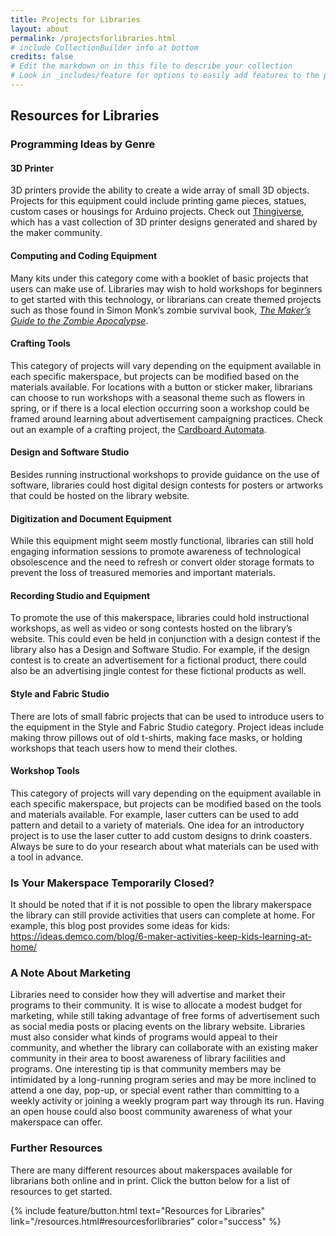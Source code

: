 ```yaml
---
title: Projects for Libraries
layout: about
permalink: /projectsforlibraries.html
# include CollectionBuilder info at bottom
credits: false
# Edit the markdown on in this file to describe your collection
# Look in _includes/feature for options to easily add features to the page
---
```


## Resources for Libraries
### Programming Ideas by Genre
#### 3D Printer
3D printers provide the ability to create a wide array of small 3D objects. Projects for this equipment could include printing game pieces, statues, custom cases or housings for Arduino projects. Check out [Thingiverse](https://www.thingiverse.com/), which has a vast collection of 3D printer designs generated and shared by the maker community.

#### Computing and Coding Equipment 
Many kits under this category come with a booklet of basic projects that users can make use of. Libraries may wish to hold workshops for beginners to get started with this technology, or librarians can create themed projects such as those found in Simon Monk’s zombie survival book, _[The Maker’s Guide to the Zombie Apocalypse](/resources.html#resourcesforlibraries)_.

#### Crafting Tools
This category of projects will vary depending on the equipment available in each specific makerspace, but projects can be modified based on the materials available. For locations with a button or sticker maker, librarians can choose to run workshops with a seasonal theme such as flowers in spring, or if there is a local election occurring soon a workshop could be framed around learning about advertisement campaigning practices. Check out an example of a crafting project, the [Cardboard Automata](https://exploratorium.edu/pie/downloads/Cardboard_Automata.pdf). 

#### Design and Software Studio 
Besides running instructional workshops to provide guidance on the use of software, libraries could host digital design contests for posters or artworks that could be hosted on the library website. 

#### Digitization and Document Equipment 
While this equipment might seem mostly functional, libraries can still hold engaging information sessions to promote awareness of technological obsolescence and the need to refresh or convert older storage formats to prevent the loss of treasured memories and important materials.

#### Recording Studio and Equipment 
To promote the use of this makerspace, libraries could hold instructional workshops, as well as video or song contests hosted on the library’s website. This could even be held in conjunction with a design contest if the library also has a Design and Software Studio. For example, if the design contest is to create an advertisement for a fictional product, there could also be an advertising jingle contest for these fictional products as well.

#### Style and Fabric Studio 
There are lots of small fabric projects that can be used to introduce users to the equipment in the Style and Fabric Studio category. Project ideas include making throw pillows out of old t-shirts, making face masks, or holding workshops that teach users how to mend their clothes. 


#### Workshop Tools
This category of projects will vary depending on the equipment available in each specific makerspace, but projects can be modified based on the tools and materials available. For example, laser cutters can be used to add pattern and detail to a variety of materials. One idea for an introductory project is to use the laser cutter to add custom designs to drink coasters. Always be sure to do your research about what materials can be used with a tool in advance.

### Is Your Makerspace Temporarily Closed?
It should be noted that if it is not possible to open the library makerspace the library can still provide activities that users can complete at home. For example, this blog post provides some ideas for kids: https://ideas.demco.com/blog/6-maker-activities-keep-kids-learning-at-home/ 

### A Note About Marketing
Libraries need to consider how they will advertise and market their programs to their community. It is wise to allocate a modest budget for marketing, while still taking advantage of free forms of advertisement such as social media posts or placing events on the library website. Libraries must also consider what kinds of programs would appeal to their community, and whether the library can collaborate with an existing maker community in their area to boost awareness of library facilities and programs. One interesting tip is that community members may be intimidated by a long-running program series and may be more inclined to attend a one day, pop-up, or special event rather than committing to a weekly activity or joining a weekly program part way through its run. Having an open house could also boost community awareness of what your makerspace can offer.

### Further Resources
There are many different resources about makerspaces available for librarians both online and in print. Click the button below for a list of resources to get started.

{% include feature/button.html text="Resources for Libraries" link="/resources.html#resourcesforlibraries" color="success" %}
